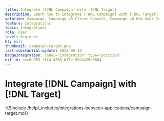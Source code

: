 ```yaml
---
title: Integrate [!DNL Campaign] with [!DNL Target]
description: Learn how to integrate [!DNL Campaign] with [!DNL Target].
solution: Campaign, Campaign v8 Client Console, Campaign v8 Web User Interface, Campaign Classic v7, Target
feature: Integrations
topic: Integrations
role: User
level: Beginner
kt: null
thumbnail: campaign-target.png
last-substantial-update: 2023-05-19
badgeIntegration: label="Integration" type="positive"
exl-id: bec6d953-f1f4-4039-b17e-58dd429e6884
---
```

# Integrate [!DNL Campaign] with [!DNL Target]

{{$include /help/_includes/integrations-between-applications/campaign-target.md}}
